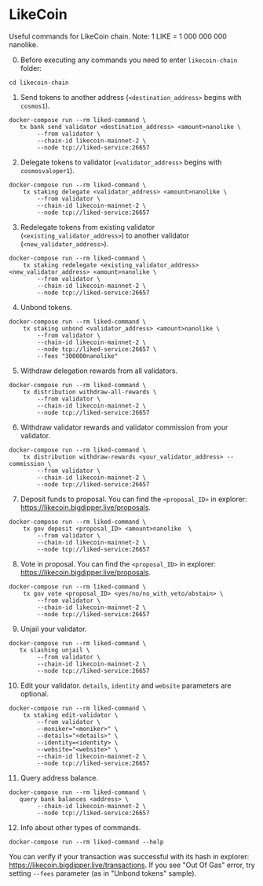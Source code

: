 # LikeCoin
Useful commands for LikeCoin chain. Note: 1 LIKE = 1 000 000 000 nanolike.

0. Before executing any commands you need to enter ``likecoin-chain`` folder:
```
cd likecoin-chain
```
1. Send tokens to another address (``<destination_address>`` begins with ``cosmos1``).
```
docker-compose run --rm liked-command \
   tx bank send validator <destination_address> <amount>nanolike \
        --from validator \
        --chain-id likecoin-mainnet-2 \
        --node tcp://liked-service:26657
```
2. Delegate tokens to validator (``<validator_address>`` begins with ``cosmosvaloper1``).
```
docker-compose run --rm liked-command \
    tx staking delegate <validator_address> <amount>nanolike \
        --from validator \
        --chain-id likecoin-mainnet-2 \
        --node tcp://liked-service:26657
```
3. Redelegate tokens from existing validator (``<existing_validator_address>``) to another validator (``<new_validator_address>``).
```
docker-compose run --rm liked-command \
    tx staking redelegate <existing_validator_address> <new_validator_address> <amount>nanolike \
        --from validator \
        --chain-id likecoin-mainnet-2 \
        --node tcp://liked-service:26657
```
4. Unbond tokens.
```
docker-compose run --rm liked-command \
    tx staking unbond <validator_address> <amount>nanolike \
        --from validator \
        --chain-id likecoin-mainnet-2 \
        --node tcp://liked-service:26657 \
        --fees "300000nanolike"
```
5. Withdraw delegation rewards from all validators.
```
docker-compose run --rm liked-command \
    tx distribution withdraw-all-rewards \
        --from validator \
        --chain-id likecoin-mainnet-2 \
        --node tcp://liked-service:26657
```
6. Withdraw validator rewards and validator commission from your validator.
```
docker-compose run --rm liked-command \
    tx distribution withdraw-rewards <your_validator_address> --commission \
        --from validator \
        --chain-id likecoin-mainnet-2 \
        --node tcp://liked-service:26657
```
7. Deposit funds to proposal. You can find the ``<proposal_ID>`` in explorer: https://likecoin.bigdipper.live/proposals.
```
docker-compose run --rm liked-command \
    tx gov deposit <proposal_ID> <amount>nanolike  \
        --from validator \
        --chain-id likecoin-mainnet-2 \
        --node tcp://liked-service:26657
```
8. Vote in proposal. You can find the ``<proposal_ID>`` in explorer: https://likecoin.bigdipper.live/proposals.
```
docker-compose run --rm liked-command \
    tx gov vote <proposal_ID> <yes/no/no_with_veto/abstain> \
        --from validator \
        --chain-id likecoin-mainnet-2 \
        --node tcp://liked-service:26657
```
9. Unjail your validator.
```
docker-compose run --rm liked-command \
   tx slashing unjail \
        --from validator \
        --chain-id likecoin-mainnet-2 \
        --node tcp://liked-service:26657
```
10. Edit your validator. ``details``, ``identity`` and ``website`` parameters are optional.
```
docker-compose run --rm liked-command \
    tx staking edit-validator \
        --from validator \
        --moniker="<moniker>" \
        --details="<details>" \
        --identity=<identity> \
        --website="<website>" \
        --chain-id likecoin-mainnet-2 \
        --node tcp://liked-service:26657
```
11. Query address balance.
```
docker-compose run --rm liked-command \
   query bank balances <address> \
        --chain-id likecoin-mainnet-2 \
        --node tcp://liked-service:26657
```
12. Info about other types of commands.
```
docker-compose run --rm liked-command --help
```
You can verify if your transaction was successful with its hash in explorer: https://likecoin.bigdipper.live/transactions. If you see "Out Of Gas" error, try setting ``--fees`` parameter (as in "Unbond tokens" sample).
